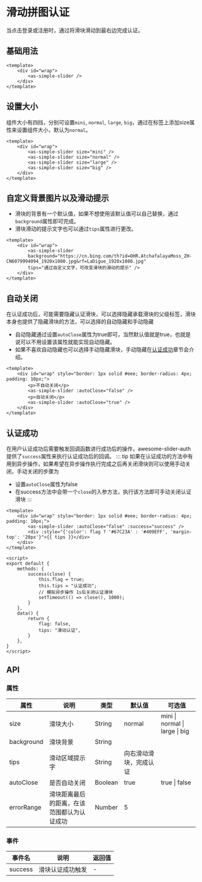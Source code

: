 # 滑动拼图认证
当点击登录或注册时，通过将滑块滑动到最右边完成认证。
## 基础用法
<CodeRun auto editable>

```vue
<template>
    <div id="wrap">
        <as-simple-slider />
    </div>
</template>
```

</CodeRun>

## 设置大小
组件大小有四挡，分别可设置`mini`, `normal`, `large`, `big`，通过在标签上添加size属性来设置组件大小，默认为`normal`。

<CodeRun auto editable="true">

```vue
<template>
    <div id="wrap">
        <as-simple-slider size="mini" />
        <as-simple-slider size="normal" />
        <as-simple-slider size="large" />
        <as-simple-slider size="big" />
    </div>
</template>
```

</CodeRun>

## 自定义背景图片以及滑动提示
- 滑块的背景有一个默认值，如果不想使用该默认值可以自己替换，通过`background`属性即可完成。
- 滑块滑动的提示文字也可以通过`tips`属性进行更改。

<CodeRun auto editable="true">

```vue
<template>
    <div id="wrap">
        <as-simple-slider 
        background="https://cn.bing.com/th?id=OHR.AtchafalayaMoss_ZH-CN6079994094_1920x1080.jpg&rf=LaDigue_1920x1080.jpg" 
        tips="通过自定义文字，可改变滑块的滑动的提示" />
    </div>
</template>
```

</CodeRun>

## 自动关闭
在认证成功后，可能需要隐藏认证滑块，可以选择隐藏承载滑块的父级标签，滑块本身也提供了隐藏滑块的方法，可以选择的自动隐藏和手动隐藏
- 自动隐藏通过设置`autoClose`属性为true即可，当然默认值就是true，也就是说可以不用设置该属性就能实现自动隐藏。
- 如果不喜欢自动隐藏也可以选择手动隐藏滑块，手动隐藏在[认证成功](#认证成功)章节会介绍。

<CodeRun auto editable="true">

```vue
<template>
    <div id="wrap" style="border: 1px solid #eee; border-radius: 4px; padding: 10px;">
        <p>不自动关闭</p>
        <as-simple-slider :autoClose="false" />
        <p>自动关闭</p>
        <as-simple-slider :autoClose="true" />
    </div>
</template>
```

</CodeRun>

## 认证成功
在用户认证成功后需要触发回调函数进行成功后的操作，awesome-slider-auth提供了`success`属性来执行认证成功后的回调。
::: tip
如果在认证成功的方法中有用到异步操作，如果希望在异步操作执行完成之后再关闭滑块则可以使用手动关闭，手动关闭的步骤为
- 设置`autoClose`属性为false
- 在success方法中会带一个`close`的入参方法，执行该方法即可手动关闭认证滑块
:::

<CodeRun auto editable="true">

```vue
<template>
    <div id="wrap" style="border: 1px solid #eee; border-radius: 4px; padding: 10px;">
        <as-simple-slider :autoClose="false" :success="success" />
        <div :style="{'color': flag ? '#67C23A' : '#409EFF', 'margin-top': '20px'}">{{ tips }}</div>
    </div>
</template>

<script>
export default {
    methods: {
        success(close) {
            this.flag = true;
            this.tips = "认证成功";
            // 模拟异步操作 1s后关闭认证滑块
            setTimeout(() => close(), 1000);
        }
    },
    data() {
        return {
            flag: false,
            tips: "滑动认证",
        }
    },
}
</script>
```

</CodeRun>

## API
### 属性
| 属性          | 说明         | 类型    | 默认值 | 可选值 |
| ------------- | ------------ | ------- | ------ | ------ |
| size         | 滑块大小  | String  | normal  | mini \| normal \| large \| big |
| background   | 滑块背景  | String  |   | |
| tips          | 滑动区域提示字| String  | 向右滑动滑块，完成认证      | |
| autoClose    | 是否自动关闭 | Boolean | true | true \| false |
| errorRange  | 滑块距离最后的距离，在该范围都认为认证成功 | Number | 5 | |

### 事件
| 事件名  | 说明             | 返回值 |
| ------- | ---------------- | ------ |
| success | 滑块认证成功触发 | - |
